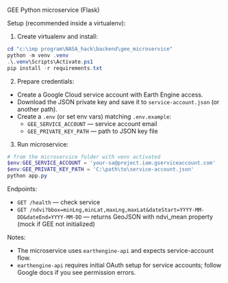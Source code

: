 GEE Python microservice (Flask)

Setup (recommended inside a virtualenv):

1) Create virtualenv and install:

```powershell
cd "c:\imp program\NASA_hack\backend\gee_microservice"
python -m venv .venv
.\.venv\Scripts\Activate.ps1
pip install -r requirements.txt
```

2) Prepare credentials:
- Create a Google Cloud service account with Earth Engine access.
- Download the JSON private key and save it to `service-account.json` (or another path).
- Create a `.env` (or set env vars) matching `.env.example`:
  - `GEE_SERVICE_ACCOUNT` — service account email
  - `GEE_PRIVATE_KEY_PATH` — path to JSON key file

3) Run microservice:

```powershell
# from the microservice folder with venv activated
$env:GEE_SERVICE_ACCOUNT = 'your-sa@project.iam.gserviceaccount.com'
$env:GEE_PRIVATE_KEY_PATH = 'C:\path\to\service-account.json'
python app.py
```

Endpoints:
- `GET /health` — check service
- `GET /ndvi?bbox=minLng,minLat,maxLng,maxLat&dateStart=YYYY-MM-DD&dateEnd=YYYY-MM-DD` — returns GeoJSON with ndvi_mean property (mock if GEE not initialized)

Notes:
- The microservice uses `earthengine-api` and expects service-account flow.
- `earthengine-api` requires initial OAuth setup for service accounts; follow Google docs if you see permission errors.
